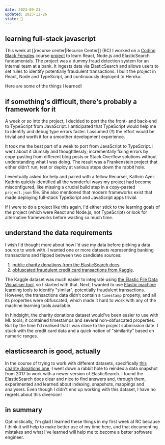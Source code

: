 ```yaml
---
date: 2023-09-21
updated: 2023-12-26
state: 🌿
---
```

## learning full-stack javascript

This week at [[recurse center|Recurse Center]] (RC) I worked on a [Coding Black Females](https://codingblackfemales.com/) course [project](https://github.com/sassela/cbf-js-fraud-detection) to learn React, Node.js and ElasticSearch fundamentals. The project was a dummy fraud detection system for an internal team at a bank. It ingests data via ElasticSearch and allows users to set rules to identify potentially fraudulent transactions. I built the project in React, Node and TypeScript, and continuously deployed to Heroku.

Here are some of the things I learned!

## if something's difficult, there's probably a framework for it
A week or so into the project, I decided to port the the front- and back-end to TypeScript from JavaScript. I anticipated that TypeScript would help me to identify and debug type errors faster. I assumed (!!) the effort would be trivial and worth it for a smoother development experience.

It took me the best part of a week to port from JavaScript to TypeScript. I went about it clumsily and thoughtlessly; incrementally fixing errors by copy-pasting from different blog posts or Stack Overflow solutions without understanding what I was doing. The result was a Frankenstein project that either didn't run, test or deploy at various steps down the rabbit hole.

I eventually asked for help and paired with a fellow Recurser, Kathrin Ayer. Kathrin quickly identified all the wonderful ways my project had become misconfigured, like missing a crucial build step in a copy-pasted `project.json` file. She also mentioned that modern frameworks exist that made deploying full-stack TypeScript and JavaScript apps trivial.

If I were to do a project like this again, I'd either stick to the learning goals of the project (which were React and Node.js, not TypeScript) or look for alternative frameworks before wasting so much time.

## understand the data requirements
I wish I'd thought more about how I'd use my data before picking a data source to work with. I wanted one or more datasets representing banking transactions and flipped between two candidate sources:
1. [public charity donations from the ElasticSearch docs](https://github.com/elastic/examples/tree/master/Exploring%20Public%20Datasets/donorschoose).
2. [obfuscated fraudulent credit card transactions from Kaggle](https://www.kaggle.com/datasets/mlg-ulb/creditcardfraud).

The Kaggle dataset was much easier to integrate using [the Elastic File Data Visualiser tool](https://www.elastic.co/guide/en/kibana/6.5/release-highlights-6.5.0.html), so I started with that. Next, I wanted to use [Elastic machine learning tools](https://www.elastic.co/elasticsearch/machine-learning) to identify "similar", potentially fraudulent transactions. However, the transactions data didn't contain a `timestamp` property, and all its properties were obfuscated, which made it hard to work with any of the machine learning tools available.

In hindsight, the charity donations dataset would've been easier to use with ML tools; it contained timestamps and several non-obfuscated properties. But by the time I'd realised that I was close to the project submission date. I stuck with the credit card data and a quick notion of "similarity" based on numeric ranges.

## elasticsearch is good, actually
In the course of trying to work with different datasets, specifically [this charity donations one](https://github.com/elastic/examples/tree/master/Exploring%20Public%20Datasets/donorschoose), I went down a rabbit hole to reindex a data snapshot from 2017 to work with a newer version of ElasticSearch. I found the ElasticSearch docs clear and nice to find answers and, through them, experimented and learned about indexing, snapshots, mappings and analysers. Even though I didn't end up working with this dataset, I have no regrets about this diversion!

## in summary
Optimistically, I'm glad I learned these things in my first week at RC because I think it will help to make better use of my time here, and that documenting mistakes and what I've learned will help me to become a better software engineer.
